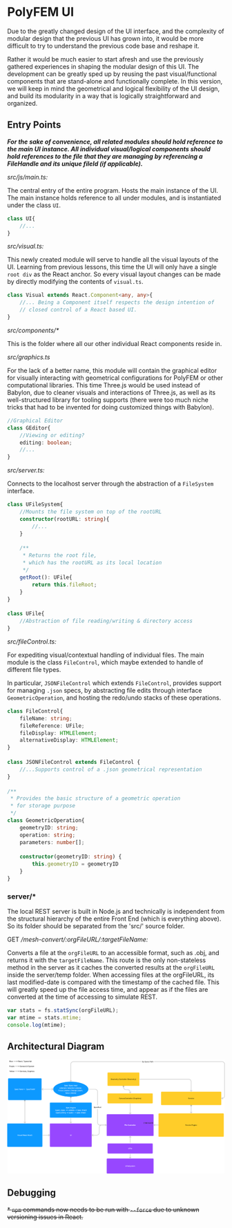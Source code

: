 # PolyFEM UI

Due to the greatly changed design of the UI interface, 
and the complexity of modular design that the previous UI has grown into,
it would be more difficult to try to understand the previous code base and
reshape it. 

Rather it would be much easier to start afresh and use the previously gathered
experiences in shaping the modular design of this UI. The development can
be greatly sped up by reusing the past visual/functional components that
are stand-alone and functionally complete. In this version, we will keep in mind the 
geometrical and logical flexibility of the UI design, and build its modularity
in a way that is logically straightforward and organized.

## Entry Points
**_For the sake of convenience, all related modules should hold reference to the main UI instance. 
All individual visual/logical components should hold references to the file that they are 
managing by referencing a FileHandle and its unique fileId (if applicable)._**

_src/js/main.ts:_

The central entry of the entire program. Hosts the main instance of the UI. The main
instance holds reference to all under modules, and is instantiated under the class `UI`.

```typescript
class UI{
    //...
}
```

_src/visual.ts:_

This newly created module will serve to handle all the visual layouts of the UI. Learning
from previous lessons, this time the UI will only have a single `root div` as the React anchor. 
So every visual layout changes can be made by directly modifying the contents of `visual.ts`.

```typescript
class Visual extends React.Component<any, any>{
    //... Being a Component itself respects the design intention of 
    // closed control of a React based UI.
}
```

_src/components/*_

This is the folder where all our other individual React components reside in.

_src/graphics.ts_

For the lack of a better name, this module will contain the graphical editor for visually
interacting with geometrical configurations for PolyFEM or other computational libraries.
This time Three.js would be used instead of Babylon, due to cleaner visuals and interactions
of Three.js, as well as its well-structured library for tooling supports (there were too much
niche tricks that had to be invented for doing customized things with Babylon). 

```typescript
//Graphical Editor
class GEditor{
    //Viewing or editing?
    editing: boolean;
    //...
}
```

_src/server.ts:_

Connects to the localhost server through the abstraction of a `FileSystem` interface.
```typescript
class UFileSystem{
    //Mounts the file system on top of the rootURL
    constructor(rootURL: string){
        //...
    }

    /**
     * Returns the root file,
     * which has the rootURL as its local location
     */
    getRoot(): UFile{
        return this.fileRoot;
    }
}

class UFile{
    //Abstraction of file reading/writing & directory access
}
```

_src/fileControl.ts:_

For expediting visual/contextual handling of individual files. The main module is the class `FileControl`, which maybe extended to 
handle of different file types. 

In particular, `JSONFileControl` which extends `FileControl`, provides
support for managing `.json` specs, by abstracting file edits through interface `GeometricOperation`, and hosting the redo/undo
stacks of these operations.
```typescript
class FileControl{
    fileName: string;
    fileReference: UFile;
    fileDisplay: HTMLElement;
    alternativeDisplay: HTMLElement;
}

class JSONFileControl extends FileControl {
    //...Supports control of a .json geometrical representation
}

/**
 * Provides the basic structure of a geometric operation
 * for storage purpose
 */
class GeometricOperation{
    geometryID: string;
    operation: string;
    parameters: number[];

    constructor(geometryID: string) {
        this.geometryID = geometryID
    }
}
```

### server/*
The local REST server is built in Node.js and technically is independent from the structural hierarchy of the entire Front End
(which is everything above). So its folder should be separated from the 'src/' source folder.

GET _/mesh-convert/:orgFileURL/:targetFileName:_ 

Converts a file at the `orgFileURL` to an accessible format, such as .obj, and returns it with the `targetFileName`. 
This route is the only non-stateless method in the server as it caches the converted results at the `orgFileURL` inside
the server/temp folder. When accessing files at the orgFileURL, its last modified-date is compared with the timestamp of the 
cached file. This will greatly speed up the file access time, and appear as if the files are converted at the 
time of accessing to simulate REST.
```typescript
var stats = fs.statSync(orgFileURL);
var mtime = stats.mtime;
console.log(mtime);
```

## Architectural Diagram
![img.png](./assets/architecture.png)

## Debugging
~~* `npm` commands now needs to be run with `--force` due to unknown versioning issues in React.~~